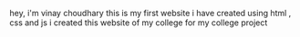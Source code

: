 hey, i'm vinay choudhary 
this is my first website i have created  using html , css and js
i created this website of my college for my college project 
